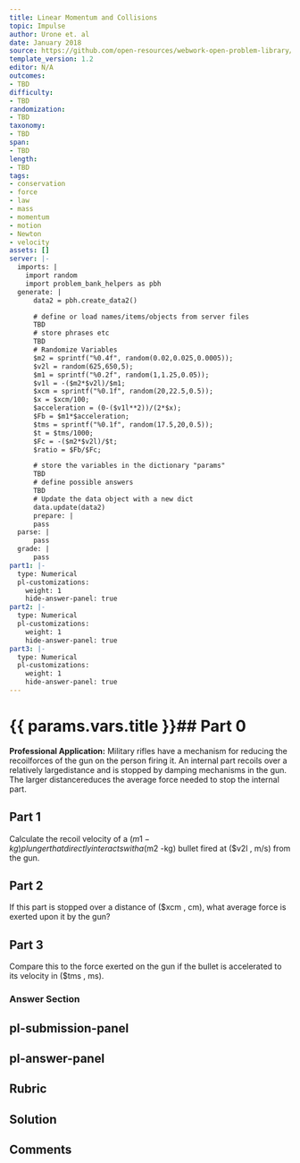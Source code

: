 ```yaml
---
title: Linear Momentum and Collisions
topic: Impulse
author: Urone et. al
date: January 2018
source: https://github.com/open-resources/webwork-open-problem-library/tree/master/Contrib/BrockPhysics/College_Physics_Urone/8.Linear_Momentum_and_Collisions/8-02.Impulse/NU_U17_08_02_008.pg
template_version: 1.2
editor: N/A
outcomes:
- TBD
difficulty:
- TBD
randomization:
- TBD
taxonomy:
- TBD
span:
- TBD
length:
- TBD
tags:
- conservation
- force
- law
- mass
- momentum
- motion
- Newton
- velocity
assets: []
server: |-
  imports: |
    import random
    import problem_bank_helpers as pbh
  generate: |
      data2 = pbh.create_data2()

      # define or load names/items/objects from server files
      TBD
      # store phrases etc
      TBD
      # Randomize Variables
      $m2 = sprintf("%0.4f", random(0.02,0.025,0.0005));
      $v2l = random(625,650,5);
      $m1 = sprintf("%0.2f", random(1,1.25,0.05));
      $v1l = -($m2*$v2l)/$m1;
      $xcm = sprintf("%0.1f", random(20,22.5,0.5));
      $x = $xcm/100;
      $acceleration = (0-($v1l**2))/(2*$x);
      $Fb = $m1*$acceleration;
      $tms = sprintf("%0.1f", random(17.5,20,0.5));
      $t = $tms/1000;
      $Fc = -($m2*$v2l)/$t;
      $ratio = $Fb/$Fc;

      # store the variables in the dictionary "params"
      TBD
      # define possible answers
      TBD
      # Update the data object with a new dict
      data.update(data2)
      prepare: |
      pass
  parse: |
      pass
  grade: |
      pass
part1: |-
  type: Numerical
  pl-customizations:
    weight: 1
    hide-answer-panel: true
part2: |-
  type: Numerical
  pl-customizations:
    weight: 1
    hide-answer-panel: true
part3: |-
  type: Numerical
  pl-customizations:
    weight: 1
    hide-answer-panel: true
---
```


# {{ params.vars.title }}## Part 0 
<b>Professional Application:</b> Military rifles have a mechanism for reducing the recoilforces of the gun on the person firing it. An internal part recoils over a relatively largedistance and is stopped by damping mechanisms in the gun. The larger distancereduces the average force needed to stop the internal part. 
## Part 1 
Calculate the recoil velocity of a ($m1 -kg) plunger that directly interacts with a ($m2 -kg) bullet fired at ($v2l , m/s) from the gun. 
## Part 2 
If this part is stopped over a distance of ($xcm , cm), what average force is exerted upon it by the gun? 
## Part 3 
Compare this to the force exerted on the gun if the bullet is accelerated to its velocity in ($tms , ms). 


### Answer Section 


## pl-submission-panel 


## pl-answer-panel 


## Rubric 


## Solution 


## Comments 


